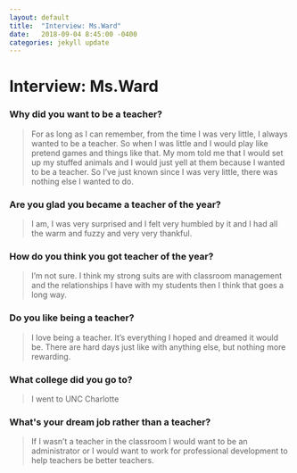 ```yaml
---
layout: default
title:  "Interview: Ms.Ward"
date:   2018-09-04 8:45:00 -0400
categories: jekyll update
---
```

# Interview: Ms.Ward

### Why did you want to be a teacher?
> For as long as I can remember, from the time I was very little, I always wanted to be a teacher. So when I was little and I would play like pretend games and things like that. My mom told me that I would set up my stuffed animals and I would just yell at them because I wanted to be a teacher. So I’ve just known since I was very little, there was nothing else I wanted to do.

### Are you glad you became a teacher of the year?

> I am, I was very surprised and I felt very humbled by it and I had all the warm and fuzzy and very very thankful.

### How do you think you got teacher of the year?

> I’m not sure. I think my strong suits are with classroom management and the relationships I have with my students then I think that goes a long way.

### Do you like being a teacher?

> I love being a teacher. It’s everything I hoped and dreamed it would be. There are hard days just like with anything else, but nothing more rewarding.

### What college did you go to?

> I went to UNC Charlotte

### What's your dream job rather than a teacher?

> If I wasn’t a teacher in the classroom I would want to be an administrator or I would want to work for professional development to help teachers be better teachers.
